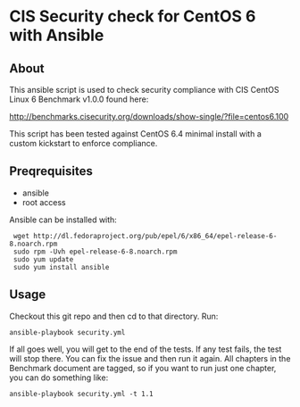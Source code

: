 # CIS Security check for CentOS 6 with Ansible

## About

This ansible script is used to check security compliance with CIS CentOS Linux 6 Benchmark v1.0.0 found here:

http://benchmarks.cisecurity.org/downloads/show-single/?file=centos6.100

This script has been tested against CentOS 6.4 minimal install with a custom kickstart to enforce compliance.

## Preqrequisites
- ansible
- root access

Ansible can be installed with:

````
 wget http://dl.fedoraproject.org/pub/epel/6/x86_64/epel-release-6-8.noarch.rpm
 sudo rpm -Uvh epel-release-6-8.noarch.rpm
 sudo yum update
 sudo yum install ansible
````

## Usage

Checkout this git repo and then cd to that directory.
Run:

`ansible-playbook security.yml`

If all goes well, you will get to the end of the tests. If any test fails, the test will stop there. You can fix the issue and then run it again. All chapters in the Benchmark document are tagged, so if you want to run just one chapter, you can do something like:

`ansible-playbook security.yml -t 1.1` 
